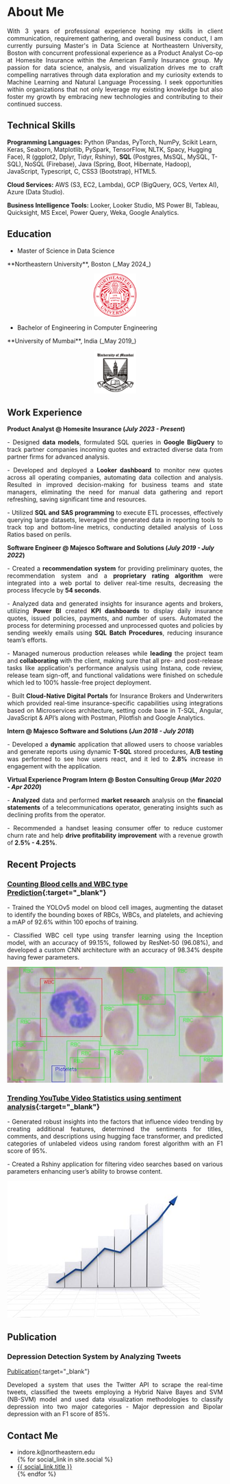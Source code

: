 # About Me

<p align="justify">With 3 years of professional experience honing my skills in client communication, requirement gathering, and overall business conduct, I am currently pursuing Master's in Data Science at Northeastern University, Boston with concurrent professional experience as a Product Analyst Co-op at Homesite Insurance within the American Family Insurance group. My passion for data science, analysis, and visualization drives me to craft compelling narratives through data exploration and my curiosity extends to Machine Learning and Natural Language Processing. I seek opportunities within organizations that not only leverage my existing knowledge but also foster my growth by embracing new technologies and contributing to their continued success. </p>

## Technical Skills
**Programming Languages:** Python (Pandas, PyTorch, NumPy, Scikit Learn, Keras, Seaborn, Matplotlib, PySpark, TensorFlow, NLTK, Spacy, Hugging Face), R (ggplot2, Dplyr, Tidyr, Rshiny), **SQL** (Postgres, MsSQL, MySQL, T-SQL), NoSQL (Firebase), Java (Spring, Boot, Hibernate, Hadoop), JavaScript, Typescript, C, CSS3 (Bootstrap), HTML5.

**Cloud Services:** AWS (S3, EC2, Lambda), GCP (BigQuery, GCS, Vertex AI), Azure (Data Studio).

**Business Intelligence Tools:** Looker, Looker Studio, MS Power BI, Tableau, Quicksight, MS Excel, Power Query, Weka, Google Analytics.

## Education

- Master of Science in Data Science
<p>**Northeastern University**, Boston (_May 2024_)</p>
  <div style="text-align: center;">
    <img src="https://github.com/Kunal18/kunal_indore_portfolio/blob/main/assets/img/Northeastern_seal.svg.png" alt="Northeastern University" width="100px" height="100px">
  </div>

- Bachelor of Engineering in Computer Engineering
<p>**University of Mumbai**, India (_May 2019_)</p>
  
  <div style="text-align: center;">
    <img src="https://github.com/Kunal18/kunal_indore_portfolio/blob/main/assets/img/mu.jpg" alt="University of Mumbai" width="100px" height="100px">
  </div>

## Work Experience
**Product Analyst @ Homesite Insurance (_July 2023 - Present_)**
<p align="justify">
-	Designed <b>data models</b>, formulated SQL queries in <b>Google BigQuery</b> to track partner companies incoming quotes and extracted diverse data from partner firms for advanced analysis.
</p>
<p align="justify">
-	Developed and deployed a <b>Looker dashboard</b> to monitor new quotes across all operating companies, automating data collection and analysis. Resulted in improved decision-making for business teams and state managers, eliminating the need for manual data gathering and report refreshing, saving significant time and resources.
</p>
<p align="justify">
-	Utilized <b>SQL and SAS programming</b> to execute ETL processes, effectively querying large datasets, leveraged the generated data in reporting tools to track top and bottom-line metrics, conducting detailed analysis of Loss Ratios based on perils.
</p>

**Software Engineer @ Majesco Software and Solutions (_July 2019 - July 2022_)**
<p align="justify">
- Created a <b>recommendation system</b> for providing preliminary quotes, the recommendation system and a <b>proprietary rating algorithm</b> were integrated into a web portal to deliver real-time results, decreasing the process lifecycle by <b>54 seconds</b>.
</p>
<p align="justify">
- Analyzed data and generated insights for insurance agents and brokers, utilizing <b>Power BI</b> created <b>KPI dashboards</b> to display daily insurance quotes, issued policies, payments, and number of users. Automated the process for determining processed and unprocessed quotes and policies by sending weekly emails using <b>SQL Batch Procedures</b>, reducing insurance team’s efforts.
</p>
<p align="justify">
- Managed numerous production releases while <b>leading</b> the project team and <b>collaborating</b> with the client, making sure that all pre- and post-release tasks like application's performance analysis using Instana, code review, release team sign-off, and functional validations were finished on schedule which led to 100% hassle-free project deployment.
</p>
<p align="justify">
- Built <b>Cloud-Native Digital Portals</b> for Insurance Brokers and Underwriters which provided real-time insurance-specific capabilities using integrations based on Microservices architecture, setting code base in T-SQL, Angular, JavaScript & API’s along with Postman, Pilotfish and Google Analytics. 
</p>

**Intern @ Majesco Software and Solutions (_Jun 2018 - July 2018_)**
<p align="justify">
- Developed a <b>dynamic</b> application that allowed users to choose variables and generate reports using dynamic <b>T-SQL</b> stored procedures, <b>A/B testing</b> was performed to see how users react, and it led to <b>2.8%</b> increase in engagement with the application.
</p>

**Virtual Experience Program Intern @ Boston Consulting Group (_Mar 2020 - Apr 2020_)**
<p align="justify">
- <b>Analyzed</b> data and performed <b>market research</b> analysis on the <b>financial statements</b> of a telecommunications operator, generating insights such as declining profits from the operator. 
</p>
<p align="justify">
-	Recommended a handset leasing consumer offer to reduce customer churn rate and help <b>drive profitability improvement</b> with a revenue growth of <b>2.5% - 4.25%</b>.
</p>

## Recent Projects
### [Counting Blood cells and WBC type Prediction](https://github.com/Kunal18/Blood-Cell-Detection){:target="_blank"}

<p align="justify">- Trained the YOLOv5 model on blood cell images, augmenting the dataset to identify the bounding boxes of RBCs, WBCs, and platelets, and achieving a mAP of 92.6% within 100 epochs of training.</p>
<p align="justify">
- Classified WBC cell type using transfer learning using the Inception model, with an accuracy of 99.15%, followed by ResNet-50 (96.08%), and developed a custom CNN architecture with an accuracy of 98.34% despite having fewer parameters.</p>

![Counting Blood cells](/assets/img/cbc.jpg)

### [Trending YouTube Video Statistics using sentiment analysis](https://github.com/Kunal18/Youtube_Statistics#youtubestatistics_sml){:target="_blank"}

<p align="justify">
- Generated robust insights into the factors that influence video trending by creating additional features, determined the sentiments for titles, comments, and descriptions using hugging face transformer, and predicted categories of unlabeled videos using random forest algorithm with an F1 score of 95%.</p>
<p align="justify">
- Created a Rshiny application for filtering video searches based on various parameters enhancing user’s ability to browse content.</p>

![Youtube Statistics](/assets/img/yt.jpg)

## Publication
### Depression Detection System by Analyzing Tweets
[Publication](https://dx.doi.org/10.2139/ssrn.3358809){:target="_blank"}
<p align="justify">
Developed a system that uses the Twitter API to scrape the real-time tweets, classified the tweets employing a Hybrid Naive Bayes and SVM (NB-SVM) model and used data visualization methodologies to classify depression into two major categories - Major depression and Bipolar depression with an F1 score of 85%.
</p>

## Contact Me
<ul>
  <li>indore.k@northeastern.edu</li>
  {% for social_link in site.social %}
    <li><a href="{{ social_link.url }}" target="_blank">{{ social_link.title }}</a></li>
  {% endfor %}
</ul>
